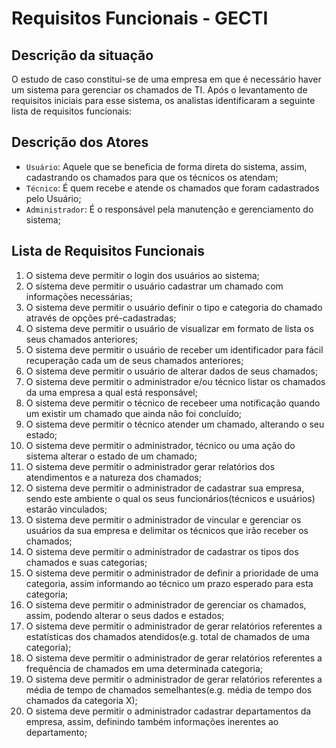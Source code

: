 # Requisitos Funcionais - GECTI

## Descrição da situação

O estudo de caso constitui-se de uma empresa em que é necessário haver um sistema para gerenciar os chamados de TI. Após o levantamento de requisitos iniciais para esse sistema, os analistas identificaram a seguinte lista de requisitos funcionais:

## Descrição dos Atores

- `Usuário`: Aquele que se beneficia de forma direta do sistema, assim, cadastrando os chamados para que os técnicos os atendam;
- `Técnico`: É quem recebe e atende os chamados que foram cadastrados pelo Usuário;
- `Administrador`: É o responsável pela manutenção e gerenciamento do sistema;

## Lista de Requisitos Funcionais

1. O sistema deve permitir o login dos usuários ao sistema;
2. O sistema deve permitir o usuário cadastrar um chamado com informações necessárias;
3. O sistema deve permitir o usuário definir o tipo e categoria do chamado através de opções pré-cadastradas;
4. O sistema deve permitir o usuário de visualizar em formato de lista os seus chamados anteriores;
5. O sistema deve permitir o usuário de receber um identificador para fácil recuperação cada um de seus chamados anteriores;
6. O sistema deve permitir o usuário de alterar dados de seus chamados;
7. O sistema deve permitir o administrador e/ou técnico listar os chamados da uma empresa a qual está responsável;
8. O sistema deve permitir o técnico de recebeer uma notificação quando um existir um chamado que ainda não foi concluído;
9. O sistema deve permitir o técnico atender um chamado, alterando o seu estado;
10. O sistema deve permitir o administrador, técnico ou uma ação do sistema alterar o estado de um chamado;
11. O sistema deve permitir o administrador gerar relatórios dos atendimentos e a natureza dos chamados;
12. O sistema deve permitir o administrador de cadastrar sua empresa, sendo este ambiente o qual os seus funcionários(técnicos e usuários) estarão vinculados;
13. O sistema deve permitir o administrador de vincular e gerenciar os usuários da sua empresa e delimitar os técnicos que irão receber os chamados;
14. O sistema deve permitir o administrador de cadastrar os tipos dos chamados e suas categorias;
15. O sistema deve permitir o administrador de definir a prioridade de uma categoria, assim informando ao técnico um prazo esperado para esta categoria;
16. O sistema deve permitir o administrador de gerenciar os chamados, assim, podendo alterar o seus dados e estados; 
17. O sistema deve permitir o administrador de gerar relatórios referentes a estatísticas dos chamados atendidos(e.g. total de chamados de uma categoria);
18. O sistema deve permitir o administrador de gerar relatórios referentes a frequência de chamados em uma determinada categoria;
19. O sistema deve permitir o administrador de gerar relatórios referentes a média de tempo de chamados semelhantes(e.g. média de tempo dos chamados da categoria X);
20. O sistema deve permitir o administrador cadastrar departamentos da empresa, assim, definindo também informações inerentes ao departamento;
